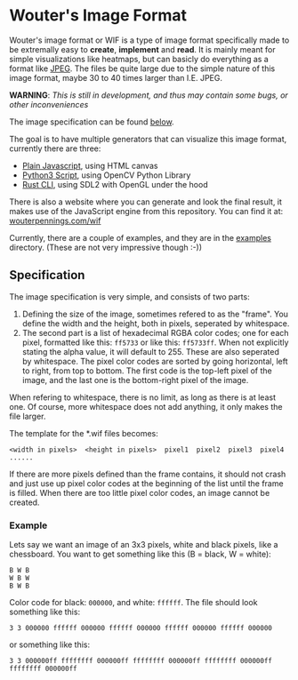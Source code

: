 # Wouter's Image Format

Wouter's image format or WIF is a type of image format specifically made to be extremally easy to **create**, **implement** and **read**. It is mainly meant for simple visualizations like heatmaps, but can basicly do everything as a format like [JPEG](https://en.wikipedia.org/wiki/JPEG). The files be quite large due to the simple nature of this image format, maybe 30 to 40 times larger than I.E. JPEG.

**WARNING**: *This is still in development, and thus may contain some bugs, or other inconveniences*

The image specification can be found [below](#specification).

The goal is to have multiple generators that can visualize this image format, currently there are three:
- [Plain Javascript](/engine-web), using HTML canvas
- [Python3 Script](/engine-python), using OpenCV Python Library
- [Rust CLI](/engine-rust/), using SDL2 with OpenGL under the hood

There is also a website where you can generate and look the final result, it makes use of the JavaScript engine from this repository. You can find it at: [wouterpennings.com/wif](https://wouterpennings.com/wif)

Currently, there are a couple of examples, and they are in the [examples](/examples/) directory. (These are not very impressive though :-)) 

## Specification

The image specification is very simple, and consists of two parts:

 1. Defining the size of the image, sometimes refered to as the "frame". You define the width and the height, both in pixels, seperated by whitespace.
 2. The second part is a list of hexadecimal RGBA color codes; one for each pixel, formatted like this: `ff5733` or like this: `ff5733ff`. When not explicitly stating the alpha value, it will default to 255. These are also seperated by whitespace. The pixel color codes are sorted by going horizontal, left to right, from top to bottom. The first code is the top-left pixel of the image, and the last one is the bottom-right pixel of the image.

When refering to whitespace, there is no limit, as long as there is at least one. Of course, more whitespace does not add anything, it only makes the file larger.

The template for the *.wif files becomes: 
```
<width in pixels>  <height in pixels>  pixel1  pixel2  pixel3  pixel4 ......
```

If there are more pixels defined than the frame contains, it should not crash and just use up pixel color codes at the beginning of the list until the frame is filled. When there are too little pixel color codes, an image cannot be created.

### Example

Lets say we want an image of an 3x3 pixels, white and black pixels, like a chessboard. You want to get something like this (B = black, W = white):

```
B W B
W B W
B W B
```

Color code for black: `000000`, and white: `ffffff`. The file should look something like this:

```
3 3 000000 ffffff 000000 ffffff 000000 ffffff 000000 ffffff 000000
```

or something like this:

```
3 3 000000ff ffffffff 000000ff ffffffff 000000ff ffffffff 000000ff ffffffff 000000ff
```
